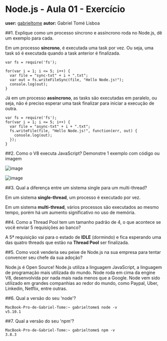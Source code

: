 # Node.js - Aula 01 - Exercício
**user:** [gabrieltome](https://github.com/gabrieltome)
**autor:** Gabriel Tomé Lisboa

##1. Explique como um processo síncrono e assíncrono roda no Node.js, dê um exemplo para cada.

Em um processo **síncrono**, é executada uma task por vez. Ou seja, uma task só é executada quando a task anterior é finalizada.

```
var fs = require('fs');
for(var i = 1; i <= 5; i++) {  var file = "sync-txt" + i + ".txt";  var out = fs.writeFileSync(file, "Hello Node.js!");  console.log(out);}
```

Já em um processo **assíncrono**, as tasks são executadas em paralelo, ou seja, não é preciso esperar uma task finalizar para iniciar a execução de outra.

```
var fs = require('fs');for(var i = 1; i <= 5; i++) {  var file = "async-txt" + i + ".txt";  fs.writeFile(file, "Hello Node.js!", function(err, out) {    console.log(out);  });}
```


##2. Como o V8 executa JavaScript? Demonstre 1 exemplo com código ou imagem

![image](http://runtimejs.org/jsconf/img/runtimejs-arch.png)

![image](https://camo.githubusercontent.com/c997d19ed67fc0ed69e91cf5e6d43489d767ac60/687474703a2f2f322e62702e626c6f6773706f742e636f6d2f2d576b33436a7a55667375672f56564835492d336d726b492f414141414141414141526b2f78464e5a7a626d5155466b2f73313630302f6c6f6f70322e706e67)

##3. Qual a diferença entre um sistema single para um multi-thread?


Em um sistema **single-thread**, um processo é executado por vez.

Em um sistema **multi-thread**, vários processos são executados ao mesmo tempo, porém há um aumento significativo no uso de memória.


##4. Como a Thread Pool tem um tamanho padrão de 4, o que acontece se você enviar 5 requisições ao banco?

A 5ª requisição vai para o estado de **IDLE** (dormindo) e fica esperando uma das quatro threads que estão na **Thread Pool** ser finalizada.


##5. Como você venderia seu peixe de Node.js na sua empresa para tentar convencer seu chefe da sua adoção?

Node.js é Open Source!
Node.js utiliza a linguagem JavaScript, a linguagem de programação mais utilizada do mundo.
Node roda em cima da engine V8, desenvolvida por nada mais nada menos que a Google.
Node vem sido utilizado em grandes companhias ao redor do mundo, como Paypal, Uber, Linkedin, Netflix, entre outras.



##6. Qual a versão do seu 'node'?

```
MacBook-Pro-de-Gabriel-Tome:~ gabrieltome$ node -v
v5.10.1
```


##7. Qual a versão do seu 'npm'?

```
MacBook-Pro-de-Gabriel-Tome:~ gabrieltome$ npm -v
3.8.3
```